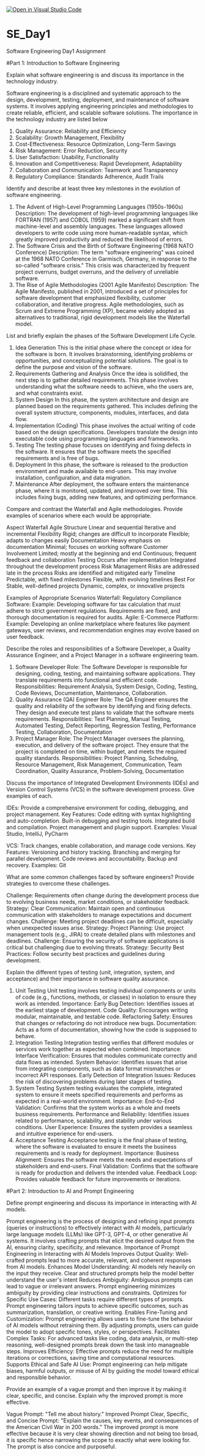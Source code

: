 [![Open in Visual Studio Code](https://classroom.github.com/assets/open-in-vscode-2e0aaae1b6195c2367325f4f02e2d04e9abb55f0b24a779b69b11b9e10269abc.svg)](https://classroom.github.com/online_ide?assignment_repo_id=18539764&assignment_repo_type=AssignmentRepo)
# SE_Day1
Software Engineering Day1 Assignment

#Part 1: Introduction to Software Engineering

Explain what software engineering is and discuss its importance in the technology industry.

Software engineering is a disciplined and systematic approach to the design, development, testing, deployment, and maintenance of software systems. It involves applying engineering principles and methodologies to create reliable, efficient, and scalable software solutions. The importance in the technology industry are listed below 
1. Quality Assurance: Reliability and Efficiency
2. Scalability: Growth Management, Flexibility
3. Cost-Effectiveness: Resource Optimization, Long-Term Savings
4. Risk Management: Error Reduction, Security
5. User Satisfaction: Usability, Functionality
6. Innovation and Competitiveness: Rapid Development, Adaptability
7. Collaboration and Communication: Teamwork and Transparency
8. Regulatory Compliance: Standards Adherence, Audit Trails


Identify and describe at least three key milestones in the evolution of software engineering.

1. The Advent of High-Level Programming Languages (1950s-1960s)
Description:
The development of high-level programming languages like FORTRAN (1957) and COBOL (1959) marked a significant shift from machine-level and assembly languages. These languages allowed developers to write code using more human-readable syntax, which greatly improved productivity and reduced the likelihood of errors.
2. The Software Crisis and the Birth of Software Engineering (1968 NATO Conference)
Description:
The term "software engineering" was coined at the 1968 NATO Conference in Garmisch, Germany, in response to the so-called "software crisis." This crisis was characterized by frequent project overruns, budget overruns, and the delivery of unreliable software.
3. The Rise of Agile Methodologies (2001 Agile Manifesto)
Description:
The Agile Manifesto, published in 2001, introduced a set of principles for software development that emphasized flexibility, customer collaboration, and iterative progress. Agile methodologies, such as Scrum and Extreme Programming (XP), became widely adopted as alternatives to traditional, rigid development models like the Waterfall model.


List and briefly explain the phases of the Software Development Life Cycle.

1. Idea Generation
This is the initial phase where the concept or idea for the software is born. It involves brainstorming, identifying problems or opportunities, and conceptualizing potential solutions. The goal is to define the purpose and vision of the software.
2. Requirements Gathering and Analysis
Once the idea is solidified, the next step is to gather detailed requirements. This phase involves understanding what the software needs to achieve, who the users are, and what constraints exist.
3. System Design
In this phase, the system architecture and design are planned based on the requirements gathered. This includes defining the overall system structure, components, modules, interfaces, and data flow.
4. Implementation (Coding)
This phase involves the actual writing of code based on the design specifications. Developers translate the design into executable code using programming languages and frameworks.
5. Testing
The testing phase focuses on identifying and fixing defects in the software. It ensures that the software meets the specified requirements and is free of bugs.
6. Deployment
In this phase, the software is released to the production environment and made available to end-users. This may involve installation, configuration, and data migration.
7. Maintenance
After deployment, the software enters the maintenance phase, where it is monitored, updated, and improved over time. This includes fixing bugs, adding new features, and optimizing performance.


Compare and contrast the Waterfall and Agile methodologies. Provide examples of scenarios where each would be appropriate.


Aspect                              	Waterfall	                                                  Agile
Structure	                            Linear and sequential	                                      Iterative and incremental
Flexibility                         	Rigid; changes are difficult to incorporate	                Flexible; adapts to changes easily
Documentation	                        Heavy emphasis on documentation	                            Minimal; focuses on working software
Customer Involvement                	Limited; mostly at the beginning and end	                  Continuous; frequent feedback and collaboration
Testing	                              Occurs after implementation                               	Integrated throughout the development process
Risk Management	                      Risks are addressed late in the process	                    Risks are identified and mitigated early
Timeline                            	Predictable, with fixed milestones                         	Flexible, with evolving timelines
Best For	                            Stable, well-defined projects	                              Dynamic, complex, or innovative projects

Examples of Appropriate Scenarios
Waterfall:
Regulatory Compliance Software:
Example: Developing software for tax calculation that must adhere to strict government regulations. Requirements are fixed, and thorough documentation is required for audits.
Agile:
E-Commerce Platform:
Example: Developing an online marketplace where features like payment gateways, user reviews, and recommendation engines may evolve based on user feedback.


Describe the roles and responsibilities of a Software Developer, a Quality Assurance Engineer, and a Project Manager in a software engineering team.

1. Software Developer
Role:
The Software Developer is responsible for designing, coding, testing, and maintaining software applications. They translate requirements into functional and efficient code.
Responsibilities:
Requirement Analysis, System Design, Coding, Testing, Code Reviews, Documentation, Maintenance, Collaboration.
2. Quality Assurance (QA) Engineer
Role:
The QA Engineer ensures the quality and reliability of the software by identifying and fixing defects. They design and execute test plans to validate that the software meets requirements.
Responsibilities:
Test Planning, Manual Testing, Automated Testing, Defect Reporting, Regression Testing, Performance Testing, Collaboration, Documentation
3. Project Manager
Role:
The Project Manager oversees the planning, execution, and delivery of the software project. They ensure that the project is completed on time, within budget, and meets the required quality standards.
Responsibilities:
Project Planning, Scheduling, Resource Management, Risk Management, Communication, Team Coordination, Quality Assurance, Problem-Solving, Documentation


Discuss the importance of Integrated Development Environments (IDEs) and Version Control Systems (VCS) in the software development process. Give examples of each.

IDEs: Provide a comprehensive environment for coding, debugging, and project management.
Key Features:
Code editing with syntax highlighting and auto-completion.
Built-in debugging and testing tools.
Integrated build and compilation.
Project management and plugin support.
Examples: Visual Studio, IntelliJ, PyCharm

VCS: Track changes, enable collaboration, and manage code versions.
Key Features:
Versioning and history tracking.
Branching and merging for parallel development.
Code reviews and accountability.
Backup and recovery.
Examples: Git


What are some common challenges faced by software engineers? Provide strategies to overcome these challenges.

Challenge: Requirements often change during the development process due to evolving business needs, market conditions, or stakeholder feedback.
Strategy:
Clear Communication: Maintain open and continuous communication with stakeholders to manage expectations and document changes.
Challenge: Meeting project deadlines can be difficult, especially when unexpected issues arise.
Strategy:
Project Planning: Use project management tools (e.g., JIRA) to create detailed plans with milestones and deadlines.
Challenge: Ensuring the security of software applications is critical but challenging due to evolving threats.
Strategy:
Security Best Practices: Follow security best practices and guidelines during development.


Explain the different types of testing (unit, integration, system, and acceptance) and their importance in software quality assurance.

1. Unit Testing
Unit testing involves testing individual components or units of code (e.g., functions, methods, or classes) in isolation to ensure they work as intended.
Importance:
Early Bug Detection: Identifies issues at the earliest stage of development.
Code Quality: Encourages writing modular, maintainable, and testable code.
Refactoring Safety: Ensures that changes or refactoring do not introduce new bugs.
Documentation: Acts as a form of documentation, showing how the code is supposed to behave.
2. Integration Testing
Integration testing verifies that different modules or services work together as expected when combined.
Importance:
Interface Verification: Ensures that modules communicate correctly and data flows as intended.
System Behavior: Identifies issues that arise from integrating components, such as data format mismatches or incorrect API responses.
Early Detection of Integration Issues: Reduces the risk of discovering problems during later stages of testing.
3. System Testing
System testing evaluates the complete, integrated system to ensure it meets specified requirements and performs as expected in a real-world environment.
Importance:
End-to-End Validation: Confirms that the system works as a whole and meets business requirements.
Performance and Reliability: Identifies issues related to performance, scalability, and stability under various conditions.
User Experience: Ensures the system provides a seamless and intuitive experience for end-users.
4. Acceptance Testing
Acceptance testing is the final phase of testing, where the software is evaluated to ensure it meets the business requirements and is ready for deployment.
Importance:
Business Alignment: Ensures the software meets the needs and expectations of stakeholders and end-users.
Final Validation: Confirms that the software is ready for production and delivers the intended value.
Feedback Loop: Provides valuable feedback for future improvements or iterations.


#Part 2: Introduction to AI and Prompt Engineering


Define prompt engineering and discuss its importance in interacting with AI models.

Prompt engineering is the process of designing and refining input prompts (queries or instructions) to effectively interact with AI models, particularly large language models (LLMs) like GPT-3, GPT-4, or other generative AI systems. It involves crafting prompts that elicit the desired output from the AI, ensuring clarity, specificity, and relevance.
Importance of Prompt Engineering in Interacting with AI Models
Improves Output Quality:
Well-crafted prompts lead to more accurate, relevant, and coherent responses from AI models.
Enhances Model Understanding:
AI models rely heavily on the input they receive. Clear and structured prompts help the model better understand the user's intent
Reduces Ambiguity:
Ambiguous prompts can lead to vague or irrelevant answers. Prompt engineering minimizes ambiguity by providing clear instructions and constraints.
Optimizes for Specific Use Cases:
Different tasks require different types of prompts. Prompt engineering tailors inputs to achieve specific outcomes, such as summarization, translation, or creative writing.
Enables Fine-Tuning and Customization:
Prompt engineering allows users to fine-tune the behavior of AI models without retraining them. By adjusting prompts, users can guide the model to adopt specific tones, styles, or perspectives.
Facilitates Complex Tasks:
For advanced tasks like coding, data analysis, or multi-step reasoning, well-designed prompts break down the task into manageable steps.
Improves Efficiency:
Effective prompts reduce the need for multiple iterations or corrections, saving time and computational resources.
Supports Ethical and Safe AI Use:
Prompt engineering can help mitigate biases, harmful outputs, or misuse of AI by guiding the model toward ethical and responsible behavior.


Provide an example of a vague prompt and then improve it by making it clear, specific, and concise. Explain why the improved prompt is more effective.

Vague Prompt:
"Tell me about history."
Improved Prompt
Clear, Specific, and Concise Prompt:
"Explain the causes, key events, and consequences of the American Civil War in 200 words."
The improved prompt is more effective because it is very clear showing direction and not being too broad, it is specific hence narrowing the scope to exactly what were looking for. The prompt is also concice and purposeful.
